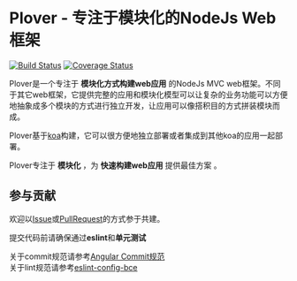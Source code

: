 Plover - 专注于模块化的NodeJs Web框架
====

[![Build Status](https://travis-ci.org/alibaba/plover.svg?branch=master)](https://travis-ci.org/alibaba/plover)
[![Coverage Status](https://coveralls.io/repos/github/alibaba/plover/badge.svg?branch=master)](https://coveralls.io/github/alibaba/plover?branch=master)


Plover是一个专注于 **模块化方式构建web应用** 的NodeJs MVC web框架。不同于其它web框架，它提供完整的应用和模块化模型可以让复杂的业务功能可以方便地抽象成多个模块的方式进行独立开发，让应用可以像搭积目的方式拼装模块而成。

Plover基于[koa](http://koajs.com)构建，它可以很方便地独立部署或者集成到其他koa的应用一起部署。

Plover专注于 **模块化** ，为 **快速构建web应用** 提供最佳方案 。


## 参与贡献

欢迎以[Issue](https://github.com/alibaba/plover/issues)或[PullRequest](https://github.com/alibaba/plover/pulls)的方式参于共建。

提交代码前请确保通过**eslint**和**单元测试**  

关于commit规范请参考[Angular Commit规范](https://github.com/angular/angular.js/blob/master/CONTRIBUTING.md#commit-message-format)  
关于lint规范请参考[eslint-config-bce](https://github.com/bencode/eslint-config-bce/blob/master/.eslintrc)  
